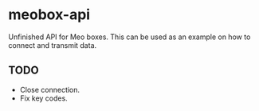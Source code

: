 meobox-api
==========

Unfinished API for Meo boxes. This can be used as an example on how to connect and transmit data.

TODO
----

* Close connection.
* Fix key codes.